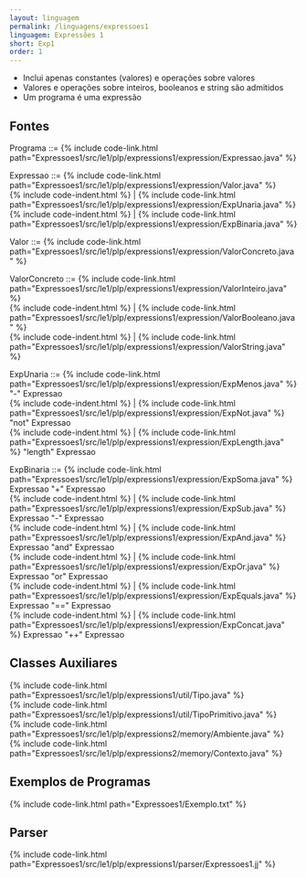 ```yaml
---
layout: linguagem
permalink: /linguagens/expressoes1
linguagem: Expressões 1
short: Exp1
order: 1
---
```


- Inclui apenas constantes (valores) e operações sobre valores
- Valores e operações sobre inteiros, booleanos e string são admitidos
- Um programa é uma expressão

## Fontes
Programa ::= {% include code-link.html path="Expressoes1/src/le1/plp/expressions1/expression/Expressao.java" %}

Expressao ::= {% include code-link.html path="Expressoes1/src/le1/plp/expressions1/expression/Valor.java" %}\
{% include code-indent.html %} | {% include code-link.html path="Expressoes1/src/le1/plp/expressions1/expression/ExpUnaria.java" %}\
{% include code-indent.html %} | {% include code-link.html path="Expressoes1/src/le1/plp/expressions1/expression/ExpBinaria.java" %}

Valor ::= {% include code-link.html path="Expressoes1/src/le1/plp/expressions1/expression/ValorConcreto.java" %}

ValorConcreto ::= {% include code-link.html path="Expressoes1/src/le1/plp/expressions1/expression/ValorInteiro.java" %}\
{% include code-indent.html %} | {% include code-link.html path="Expressoes1/src/le1/plp/expressions1/expression/ValorBooleano.java" %}\
{% include code-indent.html %} | {% include code-link.html path="Expressoes1/src/le1/plp/expressions1/expression/ValorString.java" %}

ExpUnaria ::= {% include code-link.html path="Expressoes1/src/le1/plp/expressions1/expression/ExpMenos.java" %} "-" Expressao\
{% include code-indent.html %} | {% include code-link.html path="Expressoes1/src/le1/plp/expressions1/expression/ExpNot.java" %} "not" Expressao\
{% include code-indent.html %} | {% include code-link.html path="Expressoes1/src/le1/plp/expressions1/expression/ExpLength.java" %} "length" Expressao

ExpBinaria ::= {% include code-link.html path="Expressoes1/src/le1/plp/expressions1/expression/ExpSoma.java" %} Expressao "+" Expressao\
{% include code-indent.html %} | {% include code-link.html path="Expressoes1/src/le1/plp/expressions1/expression/ExpSub.java" %} Expressao "-" Expressao\
{% include code-indent.html %} | {% include code-link.html path="Expressoes1/src/le1/plp/expressions1/expression/ExpAnd.java" %} Expressao "and" Expressao\
{% include code-indent.html %} | {% include code-link.html path="Expressoes1/src/le1/plp/expressions1/expression/ExpOr.java" %} Expressao "or" Expressao\
{% include code-indent.html %} | {% include code-link.html path="Expressoes1/src/le1/plp/expressions1/expression/ExpEquals.java" %} Expressao "==" Expressao\
{% include code-indent.html %} | {% include code-link.html path="Expressoes1/src/le1/plp/expressions1/expression/ExpConcat.java" %} Expressao "++" Expressao

## Classes Auxiliares
{% include code-link.html path="Expressoes1/src/le1/plp/expressions1/util/Tipo.java" %}\
{% include code-link.html path="Expressoes1/src/le1/plp/expressions1/util/TipoPrimitivo.java" %}\
{% include code-link.html path="Expressoes1/src/le1/plp/expressions2/memory/Ambiente.java" %}\
{% include code-link.html path="Expressoes1/src/le1/plp/expressions2/memory/Contexto.java" %}

## Exemplos de Programas
{% include code-link.html path="Expressoes1/Exemplo.txt" %}

## Parser
{% include code-link.html path="Expressoes1/src/le1/plp/expressions1/parser/Expressoes1.jj" %}